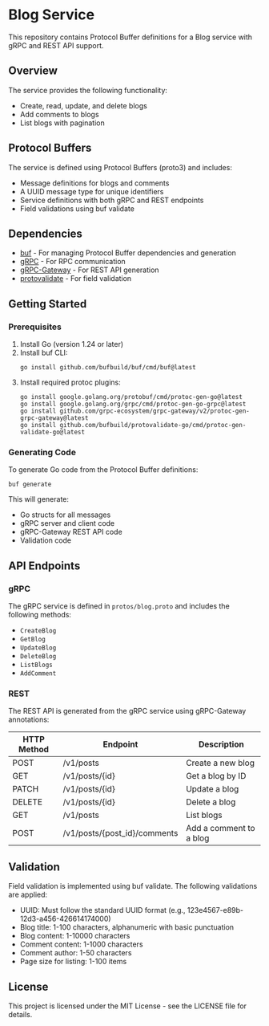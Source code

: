 # Blog Service

This repository contains Protocol Buffer definitions for a Blog service with gRPC and REST API support.

## Overview

The service provides the following functionality:
- Create, read, update, and delete blogs
- Add comments to blogs
- List blogs with pagination

## Protocol Buffers

The service is defined using Protocol Buffers (proto3) and includes:
- Message definitions for blogs and comments
- A UUID message type for unique identifiers
- Service definitions with both gRPC and REST endpoints
- Field validations using buf validate

## Dependencies

- [buf](https://buf.build/) - For managing Protocol Buffer dependencies and generation
- [gRPC](https://grpc.io/) - For RPC communication
- [gRPC-Gateway](https://github.com/grpc-ecosystem/grpc-gateway) - For REST API generation
- [protovalidate](https://github.com/bufbuild/protovalidate-go) - For field validation

## Getting Started

### Prerequisites

1. Install Go (version 1.24 or later)
2. Install buf CLI:
   ```
   go install github.com/bufbuild/buf/cmd/buf@latest
   ```
3. Install required protoc plugins:
   ```
   go install google.golang.org/protobuf/cmd/protoc-gen-go@latest
   go install google.golang.org/grpc/cmd/protoc-gen-go-grpc@latest
   go install github.com/grpc-ecosystem/grpc-gateway/v2/protoc-gen-grpc-gateway@latest
   go install github.com/bufbuild/protovalidate-go/cmd/protoc-gen-validate-go@latest
   ```

### Generating Code

To generate Go code from the Protocol Buffer definitions:

```
buf generate
```

This will generate:
- Go structs for all messages
- gRPC server and client code
- gRPC-Gateway REST API code
- Validation code

## API Endpoints

### gRPC

The gRPC service is defined in `protos/blog.proto` and includes the following methods:
- `CreateBlog`
- `GetBlog`
- `UpdateBlog`
- `DeleteBlog`
- `ListBlogs`
- `AddComment`

### REST

The REST API is generated from the gRPC service using gRPC-Gateway annotations:

| HTTP Method | Endpoint                      | Description                |
|-------------|-------------------------------|----------------------------|
| POST        | /v1/posts                     | Create a new blog          |
| GET         | /v1/posts/{id}                | Get a blog by ID           |
| PATCH       | /v1/posts/{id}                | Update a blog              |
| DELETE      | /v1/posts/{id}                | Delete a blog              |
| GET         | /v1/posts                     | List blogs                 |
| POST        | /v1/posts/{post_id}/comments  | Add a comment to a blog    |

## Validation

Field validation is implemented using buf validate. The following validations are applied:
- UUID: Must follow the standard UUID format (e.g., 123e4567-e89b-12d3-a456-426614174000)
- Blog title: 1-100 characters, alphanumeric with basic punctuation
- Blog content: 1-10000 characters
- Comment content: 1-1000 characters
- Comment author: 1-50 characters
- Page size for listing: 1-100 items

## License

This project is licensed under the MIT License - see the LICENSE file for details.

